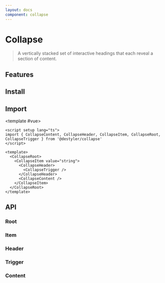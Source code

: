 ```yaml
---
layout: docs
component: collapse
---
```


# Collapse

> A vertically stacked set of interactive headings that each reveal a section of content.

<Preview name="collapse" />

## Features

<Features :lists="[
'Full keyboard navigation.',
'Supports horizontal/vertical orientation.',
'Supports Right to Left direction.',
'Can expand one or multiple items.',
'Can be controlled or uncontrolled.'
]" />

## Install

<CodeGroupPackage name="@destyler/collapse" />

## Import

<CodePreview :tabs="[
  {value: 'vue', label: 'index.vue', icon: 'vscode-icons:file-type-vue'}
]">

<template #vue>

```vue twoslash
<script setup lang="ts">
import { CollapseContent, CollapseHeader, CollapseItem, CollapseRoot, CollapseTrigger } from '@destyler/collapse'
</script>

<template>
  <CollapseRoot>
    <CollapseItem value="string">
      <CollapseHeader>
        <CollapseTrigger />
      </CollapseHeader>
      <CollapseContent />
    </CollapseItem>
  </CollapseRoot>
</template>
```

</template>

</CodePreview>

## API

### Root

<!--@include: ../../packages/components/collapse/.docs/root.md-->

### Item

<!--@include: ../../packages/components/collapse/.docs/item.md-->

### Header

<!--@include: ../../packages/components/collapse/.docs/header.md-->

### Trigger

<!--@include: ../../packages/components/collapse/.docs/trigger.md-->

### Content

<!--@include: ../../packages/components/collapse/.docs/content.md-->

